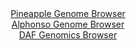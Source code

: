 <div id="Pineapple_Genome_Browser" align="center">
  <a href="https://igv.org/app/?sessionURL=blob:zZJda9swGIX_i6BlA8eW7Dj.gDLSNm1C.pWkadaWYhRbdtTJkiMpdj7If59WNnbTQXOxMdDFqxdJ7zlHzw7URCoqOIiBayPfRghYQC1EM8FlxcgNLokCcY6ZIhaQJCeS8JSAeAdyrDSejq_MzYXWlYodh.qqVWJeCFt5Ni7xVnDcKDsVpXMmGMNzIbEWUjmnEtfCoUXdasgcV5VtZnu272RYYwezaiG4Ek5FeJE05r3kVyspCBclScoV0_RNQGL0GI2ZneMv3dmkm6ZEqSHZDLKT7nDQffB606fLztnT9LY_m3ZmxxNacKxXkpyw2Y1_3RNBKq7V3UN4Prp83bYbOZRbeOSdH_fWFZVEnaAAhV6A_HbHBEN5Rtb_k2ez6IG.z6sevmvK.sg95WToLzfZ0pTt9Tg4G5siun7XfQD2FmAiXRkaQLqQQYyg5cGO5bud1o8ShRaEkclICgri5xcLaInTb.b48w7oTWWYAYosV2_4WEDIjEgQtyIIAxRFrpnQhlGE9tYOrCT7ewFfTMdRAN2u63aSnDJtgM4SxStlY87tOs3tYntgooP1ZCiurk6zx7Us2bTXHi1WD69fR3hT_CFLC5jRb59ojH5E0T9h7yNCbD0_FDh0Efb1Y4hK2A8f.5v7olwMRvVrde.l78YTGrOHRZMLWWJtzpuO2f6krcaSYq5No6aKzimjejMzKYoGxMj1DLQgFUwYCoEs5p.gBS3kw8._4fT2L_vv">Pineapple Genome Browser</a>
</div>
<div id="Alphonso_Genome_Browser" align="center">
  <a href="https://igv.org/app/?sessionURL=blob:zZRda9swGEb_i6BlA8dfSuLYUIaTpk3WZGlS3KQtxciy7Gi1JVVSvhry36eWjd100FxsDCyQXyTreY8O3oM1kYpyBiLg217L9jxgAbXkmxtUi4p8QzVRICpQpYgFJCmIJAwTEO1BgZRGyWxkdi61FipyHKpFo0as5LaCNqrRC2doo2zMa6fHqwplXCLNpXK6Eq25Q8t1Y0MyJIRtzoZ2y8mRRg6qxJIzxR1BWJluzPfSX6W0JIzXJK1XlaZvAVKTx2TM7QJ9iec3McZEqSuyG.Zn8dUwvoX95P6y3btPJoN50p6f3tCSIb2S5Kw_EUokd1D14sU0rvHz10UYT2fYv26ewPPT_lZQSdSZF3gdGHgtGBowlOVk.z_1bB56ZN_ldQGrYJCNTvzuYgGDF9aB3e6OiCdTGE3f673pgoMFKo5XxgWAlzKIPNeCbttq.e3G69TrWK77SkhyCqKHRwtoifCTWf6wB3onjDFAkefVmzwW4DInEkSN0HUDLwz9VjNoumHoHaw9WMnq7.G9SGZh4Pqx77fTglba6JynigllI8bsNS7s8uVInnBAx3jXGVwSQ_RiYwau9SJPvk8SNL0f_4GnBczxb9domv1Iqn9i30eC2Do7Vjk53k6W5by_Oy9HvSHOh3M_dm.zWXt79y6e13_QcWgKLmukzXpTMa8_jVsjSRHTprCmima0ono3NxT5BkSeD424APOKGxOBLLNPruVaXsv9_FtQeHg8_AA-">Alphonso Genome Browser</a>
</div>


<div id="DAF_Genomics_Browser" align="center">
  <a href="https://igv.org/app/?sessionURL=blob:tZF_a5wwGMffS6D9Sz2jnp7CMdx63d267bgTe1tLOZ5p1FBNbBKn1.Pee4PrGGyUMeggCQnPj.83z.eIvhMhKWcoQo6FpxbGyECy4n0CTVuTz9AQiaICakkMJEhBBGEZQdERFSAVpNuPurJSqpXRZJJDYZaE8YZm0pKuBa0peacqolNNx4IGHjmDXloZb3SyggnUbcWZ5BPIMiKlaU9awsp9D_r4GduPLcm.6WpFR9W9NqGN5VYB2i1lORn.YuQ_KOtF38S7JB7rr8hhlc_jq1V87S7Sm_f.u5t0vdyl_u48oSUD1QkyD.y3afhheaD9buXihw3uWHnmXG6WXTrrz9yL88XQUkHkHAd45gbYxy46GajmWachoKwSOMKeETgzw_E88_nqTn09BcEpim7vDKQEZPc6_faI1KHVqJAkD91IzUBc5ESgyAxtO8Bh6Ey9wLPDEJ.MI.pE_cosL9NtGNhO7Di.9Q0arV_QehygFvoz.Fogf.us97.C8oZ79mW45tuNvRwuPn2FJFlTv1zjYPECJgO9.K2CiwaUDv14PkOBWqs1hKlfVNzT3ekJ">DAF Genomics Browser</a>
</div>
